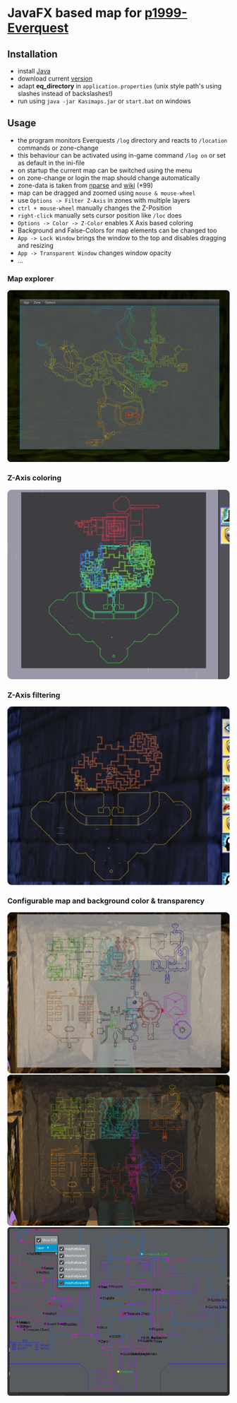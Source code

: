 # JavaFX based map for [p1999-Everquest](https://www.project1999.com/)

## Installation

- install [Java](https://openjdk.org/) 
- download current [version](https://github.com/mknblch/kasimaps/tree/develop/dist/1.0beta)
- adapt **eq_directory** in `application.properties` (unix style path's using slashes instead of backslashes!)
- run using `java -jar Kasimaps.jar` or `start.bat` on windows 

## Usage

- the program monitors Everquests `/log` directory and reacts to `/location` commands or zone-change
- this behaviour can be activated using in-game command `/log on` or set as default in the ini-file
- on startup the current map can be switched using the menu
- on zone-change or login the map should change automatically
- zone-data is taken from [nparse](https://github.com/nomns/nparse) and [wiki](https://wiki.project1999.com) (*99)
- map can be dragged and zoomed using `mouse & mouse-wheel`
- use `Options -> Filter Z-Axis` in zones with multiple layers
- `ctrl + mouse-wheel` manually changes the Z-Position 
- `right-click` manually sets cursor position like `/loc` does
- `Options -> Color -> Z-Color` enables X Axis based coloring
- Background and False-Colors for map elements can be changed too
- `App -> Lock Window` brings the window to the top and disables dragging and resizing
- `App -> Transparent Window` changes window opacity
- ...

### Map explorer

![](doc/561314df.png)

### Z-Axis coloring

![](doc/668e040b.png)

### Z-Axis filtering

![](doc/ed173785.png)

### Configurable map and background color & transparency

![](doc/afb1b7d5.png)
![](doc/59371472.png)
![](doc/1b918a61.png)
